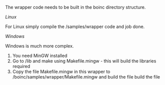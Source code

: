 The wrapper code needs to be built in the boinc directory structure.

*Linux*

For Linux simply compile the <boinc>/samples/wrapper code and job done.

*Windows*

Windows is much more complex.
1. You need MinGW installed
2. Go to <boinc>/lib and make using Makefile.mingw - this will build the libraries required
3. Copy the file Makefile.mingw in this wrapper to /boinc/samples/wrapper/Makefile.mingw and build the file build the file
